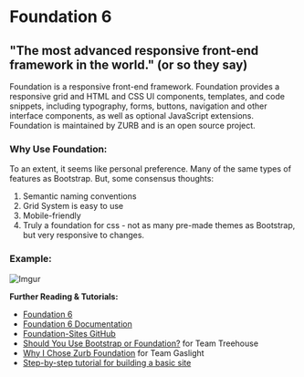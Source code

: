 # Foundation 6


## "The most advanced responsive front-end framework in the world." (or so they say)

Foundation is a responsive front-end framework. Foundation provides a responsive grid and HTML and CSS UI components, templates,
and code snippets, including typography, forms, buttons, navigation and other interface components, as well as optional JavaScript extensions.
Foundation is maintained by ZURB and is an open source project.

### Why Use Foundation:

To an extent, it seems like personal preference. Many of the same types of features as Bootstrap. But, some consensus thoughts:

1. Semantic naming conventions
2. Grid System is easy to use
3. Mobile-friendly
4. Truly a foundation for css - not as many pre-made themes as Bootstrap, but very responsive to changes.

### Example:

![Imgur](http://i.imgur.com/OpCBZBc.png)

<b>Further Reading & Tutorials:</b>

* [Foundation 6](http://foundation.zurb.com/)
* [Foundation 6 Documentation](http://foundation.zurb.com/sites/docs/)
* [Foundation-Sites GitHub](https://github.com/zurb/foundation-sites)
* [Should You Use Bootstrap or Foundation?](http://blog.teamtreehouse.com/use-bootstrap-or-foundation) for Team Treehouse
* [Why I Chose Zurb Foundation](https://teamgaslight.com/blog/why-i-chose-zurb-foundation) for Team Gaslight
* [Step-by-step tutorial for building a basic site](https://www.youtube.com/watch?v=2QcpR6cHpnk&list=PL6oNLEZTnXsg2f3scFapWJsjywyMKpsF9&index=1)
